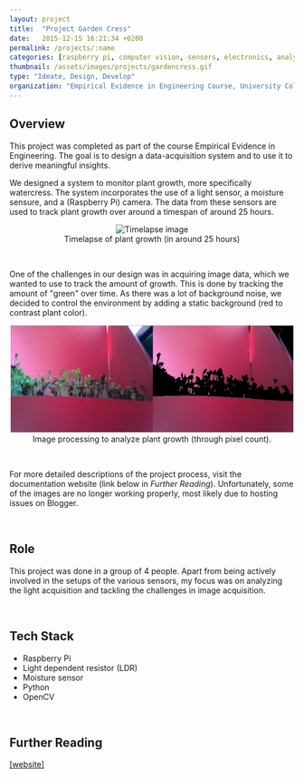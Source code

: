 ```yaml
---
layout: project
title:  "Project Garden Cress"
date:   2015-12-15 16:21:34 +0200
permalink: /projects/:name
categories: [raspberry pi, computer vision, sensors, electronics, analytics]
thumbnail: /assets/images/projects/gardencress.gif
type: "Ideate, Design, Develop"
organization: "Empirical Evidence in Engineering Course, University College Twente"
---
```


## Overview

This project was completed as part of the course Empirical Evidence in Engineering. The goal is to design a data-acquisition system and to use it to derive meaningful insights. 

We designed a system to monitor plant growth, more specifically watercress. The system incorporates the use of a light sensor, a moisture sensure, and a (Raspberry Pi) camera. The data from these sensors are used to track plant growth over around a timespan of around 25 hours.

<!-- <br/> -->
<p align="center">
<img src="/assets/images/projects/gardencress.gif" alt="Timelapse image" title="Timelapse of Plant Growth" width="500px" />
<br/>
Timelapse of plant growth (in around 25 hours)
</p>
<br/>

One of the challenges in our design was in acquiring image data, which we wanted to use to track the amount of growth. This is done by tracking the amount of "green" over time. As there was a lot of background noise, we decided to control the environment by adding a static background (red to contrast plant color).

<!-- <br/> -->
<p align="center">
<img src="/assets/images/projects/gardencress-cv.png" alt="Image processing images" title="Image processing for plant growth." width="500px" />
<br/>
Image processing to analyze plant growth (through pixel count).
</p>

<br/>

For more detailed descriptions of the project process, visit the documentation website (link below in _Further Reading_). Unfortunately, some of the images are no longer working properly, most likely due to hosting issues on Blogger.

<br/>

## Role
This project was done in a group of 4 people. Apart from being actively involved in the setups of the various sensors, my focus was on analyzing the light acquisition and tackling the challenges in image acquisition.

<br/>

## Tech Stack
 - Raspberry Pi
 - Light dependent resistor (LDR)
 - Moisture sensor
 - Python
 - OpenCV

<br/>

## Further Reading

<a href="http://projectgardencress.blogspot.com/p/project-garden-cress.html" target="_blank">[website]</a>
